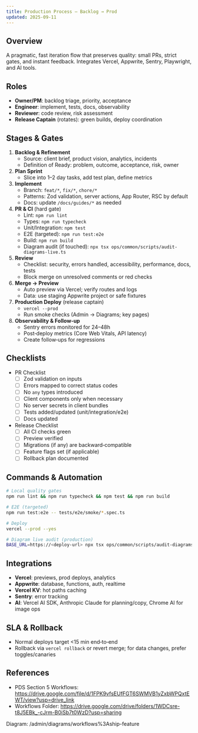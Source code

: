 ```yaml
---
title: Production Process — Backlog → Prod
updated: 2025-09-11
---
```


## Overview

A pragmatic, fast iteration flow that preserves quality: small PRs, strict gates, and instant feedback. Integrates Vercel, Appwrite, Sentry, Playwright, and AI tools.

## Roles

- **Owner/PM**: backlog triage, priority, acceptance
- **Engineer**: implement, tests, docs, observability
- **Reviewer**: code review, risk assessment
- **Release Captain** (rotates): green builds, deploy coordination

## Stages & Gates

1. **Backlog & Refinement**
   - Source: client brief, product vision, analytics, incidents
   - Definition of Ready: problem, outcome, acceptance, risk, owner
2. **Plan Sprint**
   - Slice into 1–2 day tasks, add test plan, define metrics
3. **Implement**
   - Branch: `feat/*`, `fix/*`, `chore/*`
   - Patterns: Zod validation, server actions, App Router, RSC by default
   - Docs: update `/docs/guides/*` as needed
4. **PR & CI** (hard gate)
   - Lint: `npm run lint`
   - Types: `npm run typecheck`
   - Unit/Integration: `npm test`
   - E2E (targeted): `npm run test:e2e`
   - Build: `npm run build`
   - Diagram audit (if touched): `npx tsx ops/common/scripts/audit-diagrams-live.ts`
5. **Review**
   - Checklist: security, errors handled, accessibility, performance, docs, tests
   - Block merge on unresolved comments or red checks
6. **Merge → Preview**
   - Auto preview via Vercel; verify routes and logs
   - Data: use staging Appwrite project or safe fixtures
7. **Production Deploy** (release captain)
   - `vercel --prod`
   - Run smoke checks (Admin → Diagrams; key pages)
8. **Observability & Follow‑up**
   - Sentry errors monitored for 24–48h
   - Post‑deploy metrics (Core Web Vitals, API latency)
   - Create follow‑ups for regressions

## Checklists

- PR Checklist
  - [ ] Zod validation on inputs
  - [ ] Errors mapped to correct status codes
  - [ ] No `any` types introduced
  - [ ] Client components only when necessary
  - [ ] No server secrets in client bundles
  - [ ] Tests added/updated (unit/integration/e2e)
  - [ ] Docs updated
- Release Checklist
  - [ ] All CI checks green
  - [ ] Preview verified
  - [ ] Migrations (if any) are backward‑compatible
  - [ ] Feature flags set (if applicable)
  - [ ] Rollback plan documented

## Commands & Automation

```bash
# Local quality gates
npm run lint && npm run typecheck && npm test && npm run build

# E2E (targeted)
npm run test:e2e -- tests/e2e/smoke/*.spec.ts

# Deploy
vercel --prod --yes

# Diagram live audit (production)
BASE_URL=https://<deploy-url> npx tsx ops/common/scripts/audit-diagrams-live.ts
```

## Integrations

- **Vercel**: previews, prod deploys, analytics
- **Appwrite**: database, functions, auth, realtime
- **Vercel KV**: hot paths caching
- **Sentry**: error tracking
- **AI**: Vercel AI SDK, Anthropic Claude for planning/copy, Chrome AI for image ops

## SLA & Rollback

- Normal deploys target <15 min end‑to‑end
- Rollback via `vercel rollback` or revert merge; for data changes, prefer toggles/canaries

## References

- PDS Section 5 Workflows: https://drive.google.com/file/d/1FPK9vfsEUfFGT6SWMVB1yZxbWPQxtEWT/view?usp=drive_link
- Workflows Folder: https://drive.google.com/drive/folders/1WDCsre-t8J5EBk_-cJrm-B0iSb7t0WzD?usp=sharing

Diagram: /admin/diagrams/workflows%3Aship-feature
